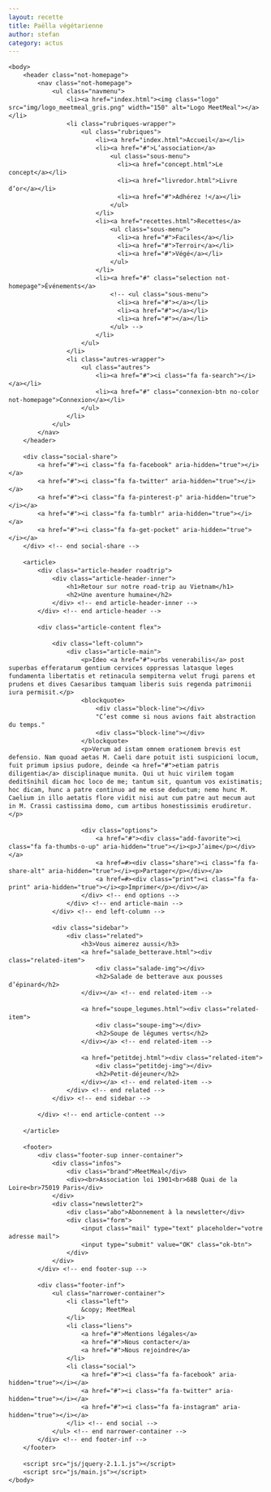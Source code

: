 ```yaml
---
layout: recette
title: Paëlla végétarienne
author: stefan
category: actus
---
```


<!DOCTYPE html>
<html>
	<head>
		<meta charset="UTF-8">
		<link rel="stylesheet" href="https://maxcdn.bootstrapcdn.com/font-awesome/4.5.0/css/font-awesome.min.css">
		<link href='https://fonts.googleapis.com/css?family=Pacifico' rel='stylesheet' type='text/css'>
		<link href='https://fonts.googleapis.com/css?family=Enriqueta:700' rel='stylesheet' type='text/css'>
		<link href='https://fonts.googleapis.com/css?family=Merriweather' rel='stylesheet' type='text/css'>
		<link rel="stylesheet" href="reset.css">
		<link rel="stylesheet" href="fonts.css">
		<link rel="stylesheet" href="normalize.css">
		<link rel="stylesheet" href="style.css">
		<title>Road-trip au Vietnam - MeetMeal</title>
	</head>

	<body>
		<header class="not-homepage">
			<nav class="not-homepage">
				<ul class="navmenu">
					<li><a href="index.html"><img class="logo" src="img/logo_meetmeal_gris.png" width="150" alt="Logo MeetMeal"></a></li>			
 					<li class="rubriques-wrapper">
	 					<ul class="rubriques">
		 					<li><a href="index.html">Accueil</a></li>
							<li><a href="#">L’association</a>
							    <ul class="sous-menu">
							      <li><a href="concept.html">Le concept</a></li>
								  <li><a href="livredor.html">Livre d’or</a></li>
							      <li><a href="#">Adhérez !</a></li>
							    </ul>
		    				</li>
							<li><a href="recettes.html">Recettes</a>
								<ul class="sous-menu">
							      <li><a href="#">Faciles</a></li>
							      <li><a href="#">Terroir</a></li>
							      <li><a href="#">Végé</a></li>
							    </ul>
							</li>
							<li><a href="#" class="selection not-homepage">Événements</a>
								<!-- <ul class="sous-menu">
							      <li><a href="#"></a></li>
							      <li><a href="#"></a></li>
							      <li><a href="#"></a></li>
							    </ul> -->
							</li>
						</ul>
					</li>
					<li class="autres-wrapper">
						<ul class="autres">
							<li><a href="#"><i class="fa fa-search"></i></a></li>
							<li><a href="#" class="connexion-btn no-color not-homepage">Connexion</a></li>
						</ul>
					</li>
				</ul>
			</nav>
		</header>
		
		<div class="social-share">
			<a href="#"><i class="fa fa-facebook" aria-hidden="true"></i></a>
			<a href="#"><i class="fa fa-twitter" aria-hidden="true"></i></a>
			<a href="#"><i class="fa fa-pinterest-p" aria-hidden="true"></i></a>
			<a href="#"><i class="fa fa-tumblr" aria-hidden="true"></i></a>
			<a href="#"><i class="fa fa-get-pocket" aria-hidden="true"></i></a>
		</div> <!-- end social-share -->

		<article>
			<div class="article-header roadtrip">
				<div class="article-header-inner">
					<h1>Retour sur notre road-trip au Vietnam</h1>
					<h2>Une aventure humaine</h2>
				</div> <!-- end article-header-inner -->
			</div> <!-- end article-header -->

			<div class="article-content flex">

				<div class="left-column">
					<div class="article-main">
						<p>Ideo <a href="#">urbs venerabilis</a> post superbas efferatarum gentium cervices oppressas latasque leges fundamenta libertatis et retinacula sempiterna velut frugi parens et prudens et dives Caesaribus tamquam liberis suis regenda patrimonii iura permisit.</p>
						<blockquote>
							<div class="block-line"></div>
							"C’est comme si nous avions fait abstraction du temps."
							<div class="block-line"></div>
						</blockquote>
						<p>Verum ad istam omnem orationem brevis est defensio. Nam quoad aetas M. Caeli dare potuit isti suspicioni locum, fuit primum ipsius pudore, deinde <a href="#">etiam patris diligentia</a> disciplinaque munita. Qui ut huic virilem togam deditšnihil dicam hoc loco de me; tantum sit, quantum vos existimatis; hoc dicam, hunc a patre continuo ad me esse deductum; nemo hunc M. Caelium in illo aetatis flore vidit nisi aut cum patre aut mecum aut in M. Crassi castissima domo, cum artibus honestissimis erudiretur.</p>

						<div class="options">
							<a href="#"><div class="add-favorite"><i class="fa fa-thumbs-o-up" aria-hidden="true"></i><p>J’aime</p></div></a>
							<a href=#><div class="share"><i class="fa fa-share-alt" aria-hidden="true"></i><p>Partager</p></div></a>
							<a href=#><div class="print"><i class="fa fa-print" aria-hidden="true"></i><p>Imprimer</p></div></a>
						</div> <!-- end options -->	
					</div> <!-- end article-main -->
				</div> <!-- end left-column -->

				<div class="sidebar">
					<div class="related">
						<h3>Vous aimerez aussi</h3>
						<a href="salade_betterave.html"><div class="related-item">
							<div class="salade-img"></div>
							<h2>Salade de betterave aux pousses d’épinard</h2>
						</div></a> <!-- end related-item -->

						<a href="soupe_legumes.html"><div class="related-item">
							<div class="soupe-img"></div>
							<h2>Soupe de légumes verts</h2>
						</div></a> <!-- end related-item -->

						<a href="petitdej.html"><div class="related-item">
							<div class="petitdej-img"></div>
							<h2>Petit-déjeuner</h2>
						</div></a> <!-- end related-item -->
					</div> <!-- end related -->
				</div> <!-- end sidebar -->

			</div> <!-- end article-content -->

		</article>

		<footer>
			<div class="footer-sup inner-container">
				<div class="infos">
					<div class="brand">MeetMeal</div>
					<div><br>Association loi 1901<br>68B Quai de la Loire<br>75019 Paris</div>
			  	</div>
				<div class="newsletter2">
					<div class="abo">Abonnement à la newsletter</div>
					<div class="form">
						<input class="mail" type="text" placeholder="votre adresse mail">
			  			<input type="submit" value="OK" class="ok-btn">
			  		</div>
			  	</div>
			</div> <!-- end footer-sup -->

			<div class="footer-inf">
				<ul class="narrower-container">
					<li class="left">
						&copy; MeetMeal
					</li>				
					<li class="liens">
						<a href="#">Mentions légales</a>
						<a href="#">Nous contacter</a>
						<a href="#">Nous rejoindre</a>
					</li>
					<li class="social">
						<a href="#"><i class="fa fa-facebook" aria-hidden="true"></i></a>
						<a href="#"><i class="fa fa-twitter" aria-hidden="true"></i></a>
						<a href="#"><i class="fa fa-instagram" aria-hidden="true"></i></a>
					</li> <!-- end social -->
				</ul> <!-- end narrower-container -->
			</div> <!-- end footer-inf -->
		</footer>

		<script src="js/jquery-2.1.1.js"></script>
		<script src="js/main.js"></script>
	</body>
</html>